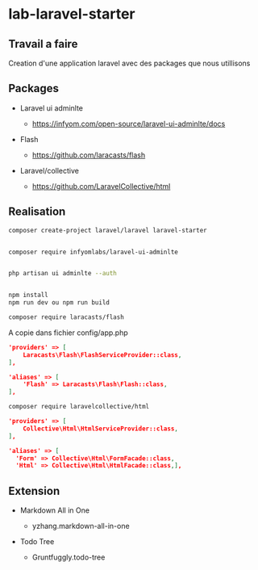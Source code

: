 # lab-laravel-starter

## Travail a faire

Creation d'une application laravel avec des packages que nous utillisons

## Packages

- Laravel ui adminlte
    - https://infyom.com/open-source/laravel-ui-adminlte/docs

- Flash
  - https://github.com/laracasts/flash

- Laravel/collective
  - https://github.com/LaravelCollective/html


## Realisation

```bash
composer create-project laravel/laravel laravel-starter
```

```bash

composer require infyomlabs/laravel-ui-adminlte

```
```bash

php artisan ui adminlte --auth

```

```bash

npm install
npm run dev ou npm run build

```

```bash
composer require laracasts/flash

```
A copie dans fichier config/app.php

```Json
'providers' => [
    Laracasts\Flash\FlashServiceProvider::class,
],

'aliases' => [
    'Flash' => Laracasts\Flash\Flash::class,
],
```

```bash
composer require laravelcollective/html

```

```Json
'providers' => [
    Collective\Html\HtmlServiceProvider::class,
],

'aliases' => [
  'Form' => Collective\Html\FormFacade::class,
  'Html' => Collective\Html\HtmlFacade::class,],
```





## Extension
- Markdown All in One
  - yzhang.markdown-all-in-one

- Todo Tree
  - Gruntfuggly.todo-tree





